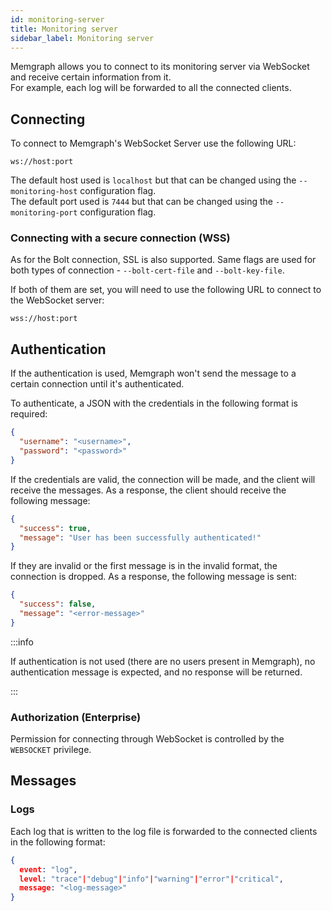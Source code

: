 ```yaml
---
id: monitoring-server
title: Monitoring server
sidebar_label: Monitoring server
---
```


Memgraph allows you to connect to its monitoring server via WebSocket and
receive certain information from it.  
For example, each log will be forwarded to all the connected clients.

## Connecting

To connect to Memgraph's WebSocket Server use the following URL:

```plaintext
ws://host:port
```

The default host used is `localhost` but that can be changed using the
`--monitoring-host` configuration flag.  
The default port used is `7444` but that can be changed using the
`--monitoring-port` configuration flag.

### Connecting with a secure connection (WSS)

As for the Bolt connection, SSL is also supported. Same flags are used for both
types of connection - `--bolt-cert-file` and `--bolt-key-file`.

If both of them are set, you will need to use the following URL to connect to
the WebSocket server:

```plaintext
wss://host:port
```

## Authentication

If the authentication is used, Memgraph won't send the message to a certain
connection until it's authenticated.

To authenticate, a JSON with the credentials in the following format is
required:

```json
{
  "username": "<username>",
  "password": "<password>"
}
```

If the credentials are valid, the connection will be made, and the client will
receive the messages. As a response, the client should receive the following
message:

```json
{
  "success": true,
  "message": "User has been successfully authenticated!"
}
```

If they are invalid or the first message is in the invalid format, the
connection is dropped. As a response, the following message is sent:

```json
{
  "success": false,
  "message": "<error-message>"
}
```

:::info 

If authentication is not used (there are no users present in Memgraph),
no authentication message is expected, and no response will be returned. 

:::

### Authorization (Enterprise)

Permission for connecting through WebSocket is controlled by the `WEBSOCKET`
privilege.

## Messages

### Logs

Each log that is written to the log file is forwarded to the connected clients
in the following format:

```json
{
  event: "log",
  level: "trace"|"debug"|"info"|"warning"|"error"|"critical",
  message: "<log-message>"
}
```
